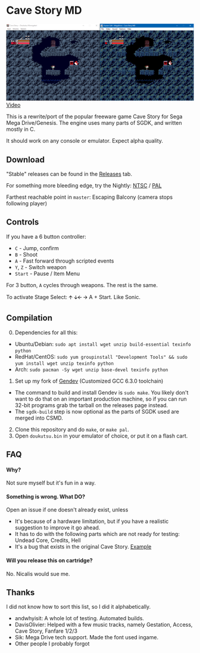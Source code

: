 # Cave Story MD
![Comparison Shot](doc/screen01.png)
[Video](http://www.youtube.com/watch?v=aZU133ekDVk)

This is a rewrite/port of the popular freeware game Cave Story for Sega Mega Drive/Genesis.
The engine uses many parts of SGDK, and written mostly in C.

It should work on any console or emulator. Expect alpha quality.

## Download
"Stable" releases can be found in the [Releases](https://github.com/andwn/cave-story-md/releases) tab.

For something more bleeding edge, try the Nightly: [NTSC](http://www.cavestory.org/md/nightly.zip) / [PAL](http://www.cavestory.org/md/nightlypal.zip) <br/>

Farthest reachable point in `master`: Escaping Balcony (camera stops following player)

## Controls
If you have a 6 button controller:

- `C` - Jump, confirm
- `B` - Shoot
- `A` - Fast forward through scripted events
- `Y`, `Z` - Switch weapon
- `Start` - Pause / Item Menu

For 3 button, `A` cycles through weapons. The rest is the same.

To activate Stage Select: 🡩 🡫🡨 🡪  A + Start. Like Sonic. 

## Compilation
0. Dependencies for all this:
  - Ubuntu/Debian: `sudo apt install wget unzip build-essential texinfo python`
  - RedHat/CentOS: `sudo yum groupinstall "Development Tools" && sudo yum install wget unzip texinfo python`
  - Arch: `sudo pacman -Sy wget unzip base-devel texinfo python`
1. Set up my fork of [Gendev](https://github.com/andwn/gendev.git) (Customized GCC 6.3.0 toolchain)
  - The command to build and install Gendev is `sudo make`. You likely don't want to do that on an important production machine, so if you can run 32-bit programs grab the tarball on the releases page instead.
  - The `sgdk-build` step is now optional as the parts of SGDK used are merged into CSMD.
2. Clone this repository and do `make`, or `make pal`.
3. Open `doukutsu.bin` in your emulator of choice, or put it on a flash cart.

## FAQ
#### Why?
Not sure myself but it's fun in a way.

#### Something is wrong. What DO?
Open an issue if one doesn't already exist, unless

- It's because of a hardware limitation, but if you have a realistic suggestion to improve it go ahead.
- It has to do with the following parts which are not ready for testing: Undead Core, Credits, Hell
- It's a bug that exists in the original Cave Story. [Example](https://www.youtube.com/watch?v=HFzS0bpc5kA)

#### Will you release this on cartridge?
No. Nicalis would sue me.

## Thanks
I did not know how to sort this list, so I did it alphabetically.

- andwhyisit: A whole lot of testing. Automated builds.
- DavisOlivier: Helped with a few music tracks, namely Gestation, Access, Cave Story, Fanfare 1/2/3
- Sik: Mega Drive tech support. Made the font used ingame.
- Other people I probably forgot
